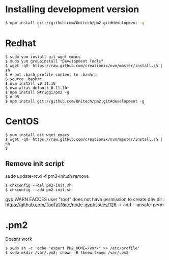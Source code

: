 
# Installing development version

```bash
$ npm install git://github.com/Unitech/pm2.git#development -g
```

# Redhat

```
$ sudo yum install git wget emacs
$ sudo yum groupinstall "Development Tools"
$ wget -qO- https://raw.github.com/creationix/nvm/master/install.sh | sh
$ # put .bash_profile content to .bashrc
$ source .bashrc
$ nvm install v0.11.10
$ nvm alias default 0.11.10
$ npm install @triggi/pm2 -g
$ # OR
$ npm install git://github.com/Unitech/pm2.git#development -g
```

# CentOS

```
$ yum install git wget emacs
$ wget -qO- https://raw.github.com/creationix/nvm/master/install.sh | sh
$
```

## Remove init script

sudo update-rc.d -f pm2-init.sh remove
```
$ chkconfig --del pm2-init.sh
$ chkconfig --add pm2-init.sh
```

gyp WARN EACCES user "root" does not have permission to create dev dir :
https://github.com/TooTallNate/node-gyp/issues/126
-> add --unsafe-perm

# .pm2

Doesnt work

```
$ sudo sh -c 'echo "export PM2_HOME=/var/" >> /etc/profile'
$ sudo mkdir /var/.pm2; chown -R tknew:tknew /var/.pm2
```
